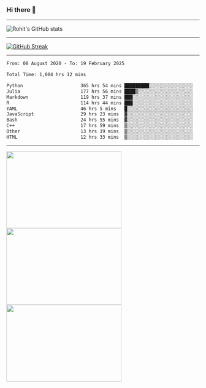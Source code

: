 ### Hi there 👋

<hr/>

![Rohit's GitHub stats](https://github-readme-stats.vercel.app/api?username=RohitRathore1&show_icons=true&theme=transparent)

<hr/>

[![GitHub Streak](http://github-readme-streak-stats.herokuapp.com?user=RohitRathore1&theme=dark&mode=weekly)](https://git.io/streak-stats)

<hr/>

<!--START_SECTION:waka-->

```txt
From: 08 August 2020 - To: 19 February 2025

Total Time: 1,004 hrs 12 mins

Python                     365 hrs 54 mins █████████░░░░░░░░░░░░░░░░   36.44 %
Julia                      177 hrs 56 mins ████▒░░░░░░░░░░░░░░░░░░░░   17.72 %
Markdown                   119 hrs 37 mins ███░░░░░░░░░░░░░░░░░░░░░░   11.91 %
R                          114 hrs 44 mins ███░░░░░░░░░░░░░░░░░░░░░░   11.43 %
YAML                       46 hrs 5 mins   █░░░░░░░░░░░░░░░░░░░░░░░░   04.59 %
JavaScript                 29 hrs 23 mins  ▓░░░░░░░░░░░░░░░░░░░░░░░░   02.93 %
Bash                       24 hrs 55 mins  ▓░░░░░░░░░░░░░░░░░░░░░░░░   02.48 %
C++                        17 hrs 59 mins  ▒░░░░░░░░░░░░░░░░░░░░░░░░   01.79 %
Other                      13 hrs 19 mins  ▒░░░░░░░░░░░░░░░░░░░░░░░░   01.33 %
HTML                       12 hrs 33 mins  ▒░░░░░░░░░░░░░░░░░░░░░░░░   01.25 %
```

<!--END_SECTION:waka-->

<hr/>

<p>
  <img src="https://wakatime.com/share/@TeAmp0is0N/0205e68a-e5ed-48bf-b870-3c94c1fa77d3.svg" width="300" height="200">
  <img src="https://wakatime.com/share/@TeAmp0is0N/3935ee43-08a3-493e-8b95-60c1f9204b15.svg" width="300" height="200">
  <img src="https://wakatime.com/share/@TeAmp0is0N/8717aacc-7340-44e0-abb1-987dc9823fcd.svg" width="300" height="200">
</p>




